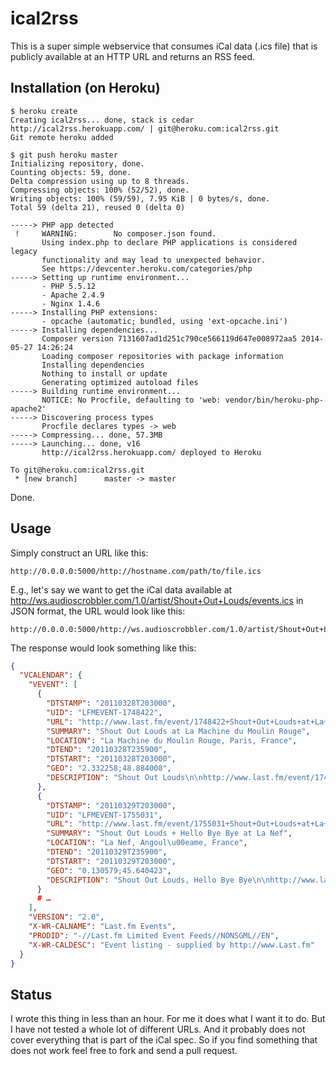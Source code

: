 ical2rss
=========

This is a super simple webservice that consumes iCal data (.ics file) that is publicly available at an HTTP URL and returns an RSS feed.


Installation (on Heroku)
----------------------

```
$ heroku create
Creating ical2rss... done, stack is cedar
http://ical2rss.herokuapp.com/ | git@heroku.com:ical2rss.git
Git remote heroku added

$ git push heroku master
Initializing repository, done.
Counting objects: 59, done.
Delta compression using up to 8 threads.
Compressing objects: 100% (52/52), done.
Writing objects: 100% (59/59), 7.95 KiB | 0 bytes/s, done.
Total 59 (delta 21), reused 0 (delta 0)

-----> PHP app detected
 !     WARNING:        No composer.json found.
       Using index.php to declare PHP applications is considered legacy
       functionality and may lead to unexpected behavior.
       See https://devcenter.heroku.com/categories/php
-----> Setting up runtime environment...
       - PHP 5.5.12
       - Apache 2.4.9
       - Nginx 1.4.6
-----> Installing PHP extensions:
       - opcache (automatic; bundled, using 'ext-opcache.ini')
-----> Installing dependencies...
       Composer version 7131607ad1d251c790ce566119d647e008972aa5 2014-05-27 14:26:24
       Loading composer repositories with package information
       Installing dependencies
       Nothing to install or update
       Generating optimized autoload files
-----> Building runtime environment...
       NOTICE: No Procfile, defaulting to 'web: vendor/bin/heroku-php-apache2'
-----> Discovering process types
       Procfile declares types -> web
-----> Compressing... done, 57.3MB
-----> Launching... done, v16
       http://ical2rss.herokuapp.com/ deployed to Heroku

To git@heroku.com:ical2rss.git
 * [new branch]      master -> master
```

Done.


Usage
-----

Simply construct an URL like this:

    http://0.0.0.0:5000/http://hostname.com/path/to/file.ics

E.g., let's say we want to get the iCal data available at http://ws.audioscrobbler.com/1.0/artist/Shout+Out+Louds/events.ics in JSON format, the URL would look like this:

    http://0.0.0.0:5000/http://ws.audioscrobbler.com/1.0/artist/Shout+Out+Louds/events.ics

The response would look something like this:

```json
{
  "VCALENDAR": {
    "VEVENT": [
      {
        "DTSTAMP": "20110328T203000",
        "UID": "LFMEVENT-1748422",
        "URL": "http://www.last.fm/event/1748422+Shout+Out+Louds+at+La+Machine+du+Moulin+Rouge+on+28+March+2011",
        "SUMMARY": "Shout Out Louds at La Machine du Moulin Rouge",
        "LOCATION": "La Machine du Moulin Rouge, Paris, France",
        "DTEND": "20110328T235900",
        "DTSTART": "20110328T203000",
        "GEO": "2.332258;48.884008",
        "DESCRIPTION": "Shout Out Louds\n\nhttp://www.last.fm/event/1748422+Shout+Out+Louds+at+La+Machine+du+Moulin+Rouge+on+28+March+2011"
      },
      {
        "DTSTAMP": "20110329T203000",
        "UID": "LFMEVENT-1755031",
        "URL": "http://www.last.fm/event/1755031+Shout+Out+Louds+at+La+Nef+on+29+March+2011",
        "SUMMARY": "Shout Out Louds + Hello Bye Bye at La Nef",
        "LOCATION": "La Nef, Angoul\u00eame, France",
        "DTEND": "20110329T235900",
        "DTSTART": "20110329T203000",
        "GEO": "0.130579;45.640423",
        "DESCRIPTION": "Shout Out Louds, Hello Bye Bye\n\nhttp://www.last.fm/event/1755031+Shout+Out+Louds+at+La+Nef+on+29+March+2011"
      }
      # …
    ],
    "VERSION": "2.0",
    "X-WR-CALNAME": "Last.fm Events",
    "PRODID": "-//Last.fm Limited Event Feeds//NONSGML//EN",
    "X-WR-CALDESC": "Event listing - supplied by http://www.Last.fm"
  }
}
```


Status
------

I wrote this thing in less than an hour. For me it does what I want it to do. But I have not tested a whole lot of different URLs. And it probably does not cover everything that is part of the iCal spec. So if you find something that does not work feel free to fork and send a pull request.
